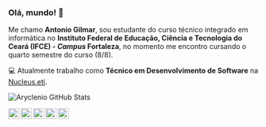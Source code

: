 ### Olá, mundo! :wave:
Me chamo **Antonio Gilmar**, sou estudante do curso técnico integrado em informática no **Instituto Federal de Educação, Ciência e Tecnologia do Ceará (IFCE) - _Campus_ Fortaleza**, no momento me encontro cursando o quarto semestre do curso (8/8).

:computer: Atualmente trabalho como **Técnico em Desenvolvimento de Software** na <a href="https://github.com/Nucleus-Inc" target="_blank">Nucleus.eti</a>.

![Aryclenio GitHub Stats](https://github-readme-stats.vercel.app/api?username=gilmarodp&show_icons=true&theme=dark)

<a target="_blank" href="https://www.linkedin.com/in/gilmarodp/">
  <img align="left" alt="LinkdeIN" width="22px" src="https://cdn-icons-png.flaticon.com/512/174/174857.png" />
</a>

<a target="_blank" href="https://api.whatsapp.com/send?phone=5585986231596">
  <img align="left" alt="Whatsapp" width="22px" src="https://cdn-icons-png.flaticon.com/512/1384/1384055.png" />
</a>

<a target="_blank" href="https://www.instagram.com/gilmarodp/">
  <img align="left" alt="Instagram" width="22px" src="https://cdn-icons-png.flaticon.com/512/2111/2111463.png" />
</a>

<a target="_blank" href="mailto:gilmar.odp@gmail.com">
  <img align="left" alt="Gmail" width="22px" src="https://cdn-icons-png.flaticon.com/512/5968/5968534.png" />
</a>

<a target="_blank" href="https://fb.com/gilmarodp">
  <img align="left" alt="Facebook" width="22px" src="https://cdn-icons-png.flaticon.com/512/174/174848.png" />
</a>

